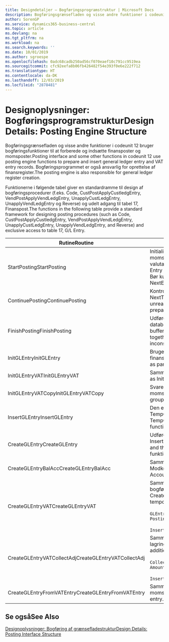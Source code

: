 ```yaml
---
title: Designdetaljer – Bogføringsprogramstruktur | Microsoft Docs
description: Bogføringsgrænsefladen og visse andre funktioner i codeunit 12 bruger bogføringsfunktioner til at forberede og indsætte finansposter og momsposter. Bogføringsprogrammet er også ansvarlig for oprettelse af finansregister.
author: SorenGP
ms.service: dynamics365-business-central
ms.topic: article
ms.devlang: na
ms.tgt_pltfrm: na
ms.workload: na
ms.search.keywords: ''
ms.date: 10/01/2019
ms.author: sgroespe
ms.openlocfilehash: 0adc68cadb250ad56cf070eaef10c791cc9519ea
ms.sourcegitcommit: cfc92eefa8b06fb426482f54e393f0e6e222f712
ms.translationtype: HT
ms.contentlocale: da-DK
ms.lasthandoff: 12/03/2019
ms.locfileid: "2878481"
---
```

# <a name="design-details-posting-engine-structure"></a><span data-ttu-id="fcdf8-104">Designoplysninger: Bogføringsprogramstruktur</span><span class="sxs-lookup"><span data-stu-id="fcdf8-104">Design Details: Posting Engine Structure</span></span>
<span data-ttu-id="fcdf8-105">Bogføringsgrænsefladen og visse andre funktioner i codeunit 12 bruger bogføringsfunktioner til at forberede og indsætte finansposter og momsposter.</span><span class="sxs-lookup"><span data-stu-id="fcdf8-105">Posting interface and some other functions in codeunit 12 use posting engine functions to prepare and insert general ledger entry and VAT entry records.</span></span> <span data-ttu-id="fcdf8-106">Bogføringsprogrammet er også ansvarlig for oprettelse af finansregister.</span><span class="sxs-lookup"><span data-stu-id="fcdf8-106">The posting engine is also responsible for general ledger register creation.</span></span>  
  
 <span data-ttu-id="fcdf8-107">Funktionerne i følgende tabel giver en standardramme til design af bogføringsprocedurer (f.eks. Code, CustPostApplyCustledgEntry, VendPostApplyVendLedgEntry, UnapplyCustLedgEntry, UnapplyVendLedgEntry og Reverse) og udelt adgang til tabel 17, Finanspost.</span><span class="sxs-lookup"><span data-stu-id="fcdf8-107">The functions in the following table provide a standard framework for designing posting procedures (such as Code, CustPostApplyCustledgEntry, VendPostApplyVendLedgEntry, UnapplyCustLedgEntry, UnapplyVendLedgEntry, and Reverse) and exclusive access to table 17, G/L Entry.</span></span>  
  
|<span data-ttu-id="fcdf8-108">Rutine</span><span class="sxs-lookup"><span data-stu-id="fcdf8-108">Routine</span></span>|<span data-ttu-id="fcdf8-109">Beskrivelse</span><span class="sxs-lookup"><span data-stu-id="fcdf8-109">Description</span></span>|  
|-------------|---------------------------------------|  
|<span data-ttu-id="fcdf8-110">StartPosting</span><span class="sxs-lookup"><span data-stu-id="fcdf8-110">StartPosting</span></span>|<span data-ttu-id="fcdf8-111">Initialiserer bufferen TempGLEntryBuf for bogføring, låser finanspost- og momsposttabeller og initialiserer regnskabsperiode, finansjournal og valutakurs.</span><span class="sxs-lookup"><span data-stu-id="fcdf8-111">Initializes posting buffer TempGLEntryBuf, locks G/L Entry and VAT Entry tables, and initializes Accounting Period, G/L Register, and Exchange Rate.</span></span> <span data-ttu-id="fcdf8-112">Bør kun kaldes én gang, så NextEntryNo er 0.</span><span class="sxs-lookup"><span data-stu-id="fcdf8-112">Should be called only once, then NextEntryNo is 0.</span></span>|  
|<span data-ttu-id="fcdf8-113">ContinuePosting</span><span class="sxs-lookup"><span data-stu-id="fcdf8-113">ContinuePosting</span></span>|<span data-ttu-id="fcdf8-114">Kontrollerer og bogfører urealiseret moms for tidligere transaktionsforøgelse NextTransactionNo og forbereder bogføring af næste linje.</span><span class="sxs-lookup"><span data-stu-id="fcdf8-114">Checks and posts unrealized VAT for previous transaction increment NextTransactionNo and prepares post of next line.</span></span>|  
|<span data-ttu-id="fcdf8-115">FinishPosting</span><span class="sxs-lookup"><span data-stu-id="fcdf8-115">FinishPosting</span></span>|<span data-ttu-id="fcdf8-116">Udfører bogføring ved at indsætte finansposter fra midlertidig buffer i databasetabellen.</span><span class="sxs-lookup"><span data-stu-id="fcdf8-116">Completes posting by inserting G/L entries from temporary buffer into database table.</span></span> <span data-ttu-id="fcdf8-117">Bruges altid sammen med StartPosting.</span><span class="sxs-lookup"><span data-stu-id="fcdf8-117">Always used together with StartPosting.</span></span> <span data-ttu-id="fcdf8-118">Kontrollerer for uoverensstemmelser.</span><span class="sxs-lookup"><span data-stu-id="fcdf8-118">Checks for inconsistencies.</span></span>|  
|<span data-ttu-id="fcdf8-119">InitGLEntry</span><span class="sxs-lookup"><span data-stu-id="fcdf8-119">InitGLEntry</span></span>|<span data-ttu-id="fcdf8-120">Bruges til at initialisere ny finanspost for</span><span class="sxs-lookup"><span data-stu-id="fcdf8-120">Used to initialize new G/L entry for Gen.</span></span> <span data-ttu-id="fcdf8-121">finanskladdelinje.</span><span class="sxs-lookup"><span data-stu-id="fcdf8-121">Jnl Line.</span></span> <span data-ttu-id="fcdf8-122">Returnerer GLEntry som parameter.</span><span class="sxs-lookup"><span data-stu-id="fcdf8-122">Returns GLEntry as parameter.</span></span>|  
|<span data-ttu-id="fcdf8-123">InitGLEntryVAT</span><span class="sxs-lookup"><span data-stu-id="fcdf8-123">InitGLEntryVAT</span></span>|<span data-ttu-id="fcdf8-124">Samme som InitGLEntry, men tildeler også modkonto og SummarizeVAT.</span><span class="sxs-lookup"><span data-stu-id="fcdf8-124">Same as InitGLEntry, but also assigns Bal. Account No. and SummarizeVAT.</span></span>|  
|<span data-ttu-id="fcdf8-125">InitGLEntryVATCopy</span><span class="sxs-lookup"><span data-stu-id="fcdf8-125">InitGLEntryVATCopy</span></span>|<span data-ttu-id="fcdf8-126">Svarer til InitGLEntryVAT, men kopieret også bogføringsgruppedata fra momspost før SummarizeVAT.</span><span class="sxs-lookup"><span data-stu-id="fcdf8-126">Similar to InitGLEntryVAT, but also copies posting groups data from VAT Entry before SummarizeVAT.</span></span>|  
|<span data-ttu-id="fcdf8-127">InsertGLEntry</span><span class="sxs-lookup"><span data-stu-id="fcdf8-127">InsertGLEntry</span></span>|<span data-ttu-id="fcdf8-128">Den eneste funktion, der indsætter finansposten i tabellen med globale TempGLEntryBuf.</span><span class="sxs-lookup"><span data-stu-id="fcdf8-128">The only function that inserts G/L entry into global TempGLEntryBuf table.</span></span> <span data-ttu-id="fcdf8-129">Brug altid denne funktion til Indsættelse.</span><span class="sxs-lookup"><span data-stu-id="fcdf8-129">Always use this function for insert.</span></span>|  
|<span data-ttu-id="fcdf8-130">CreateGLEntry</span><span class="sxs-lookup"><span data-stu-id="fcdf8-130">CreateGLEntry</span></span>|<span data-ttu-id="fcdf8-131">Udfører en InitGLEntry, tildeler ekstra valutabeløb og udfører derefter InsertGLEntry.</span><span class="sxs-lookup"><span data-stu-id="fcdf8-131">Performs an InitGLEntry, assigns Additional Currency Amount, and then performs InsertGLEntry.</span></span> <span data-ttu-id="fcdf8-132">Erstatter flere kodelinjer med et enkelt funktionskald.</span><span class="sxs-lookup"><span data-stu-id="fcdf8-132">Replaces several lines of code with a single function call.</span></span>|  
|<span data-ttu-id="fcdf8-133">CreateGLEntryBalAcc</span><span class="sxs-lookup"><span data-stu-id="fcdf8-133">CreateGLEntryBalAcc</span></span>|<span data-ttu-id="fcdf8-134">Samme som CreateGLEntry, men tildeler også Modkontotype og Modkonto.</span><span class="sxs-lookup"><span data-stu-id="fcdf8-134">Same as CreateGLEntry, but also assigns Bal. Account Type and Bal. Account No.</span></span>|  
|<span data-ttu-id="fcdf8-135">CreateGLEntryVAT</span><span class="sxs-lookup"><span data-stu-id="fcdf8-135">CreateGLEntryVAT</span></span>|<span data-ttu-id="fcdf8-136">Samme som CreateGLEntry, men med yderligere behandling for bogføringsgrupper og lagring til den midlertidige momsbuffer:</span><span class="sxs-lookup"><span data-stu-id="fcdf8-136">Same as CreateGLEntry, but with additional processing for posting groups and saving to temporary VAT buffer:</span></span><br /><br /> `GLEntry.CopyPostingGroupsFromDtldCVBuf(DtldCVLedgEntryBuf,GenJnlLine."Gen. Posting Type");`<br /><br /> `InsertVATEntriesFromTemp(DtldCVLedgEntryBuf,GLEntry);`|  
|<span data-ttu-id="fcdf8-137">CreateGLEntryVATCollectAdj</span><span class="sxs-lookup"><span data-stu-id="fcdf8-137">CreateGLEntryVATCollectAdj</span></span>|<span data-ttu-id="fcdf8-138">Samme som CreateGLEntry, men med yderligere samling af justeringer og lagring til den midlertidige momsbuffer:</span><span class="sxs-lookup"><span data-stu-id="fcdf8-138">Same as CreateGLEntry, but with additional collection of adjustments and saving to temporary VAT buffer:</span></span><br /><br /> `CollectAdjustment(AdjAmount,GLEntry.Amount,GLEntry."Additional-Currency Amount",OriginalDateSet);`<br /><br /> `InsertVATEntriesFromTemp(DtldCVLedgEntryBuf,GLEntry);`|  
|<span data-ttu-id="fcdf8-139">CreateGLEntryFromVATEntry</span><span class="sxs-lookup"><span data-stu-id="fcdf8-139">CreateGLEntryFromVATEntry</span></span>|<span data-ttu-id="fcdf8-140">Samme som CreateGLEntry, men kopierer også bogføringsgrupper fra momspost.</span><span class="sxs-lookup"><span data-stu-id="fcdf8-140">Same as CreateGLEntry, but also copies posting groups from VAT entry.</span></span>|  
  
## <a name="see-also"></a><span data-ttu-id="fcdf8-141">Se også</span><span class="sxs-lookup"><span data-stu-id="fcdf8-141">See Also</span></span>  
 [<span data-ttu-id="fcdf8-142">Designoplysninger: Bogføring af grænsefladestruktur</span><span class="sxs-lookup"><span data-stu-id="fcdf8-142">Design Details: Posting Interface Structure</span></span>](design-details-posting-interface-structure.md)